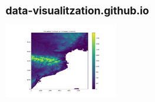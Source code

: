 # data-visualitzation.github.io

<img src="docs/assets/Elevation_contours_Catalonia.png" width="300" />
